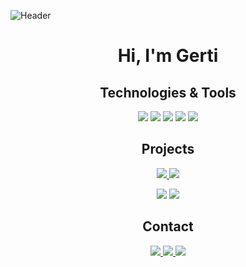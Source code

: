 ![Header](https://your-banner-image-url.com)

<div align="center">
  <h1>Hi, I'm Gerti</h1>
</div>


<div align="center">
  <h2>Technologies & Tools</h2>
  <p>
    <img src="https://img.shields.io/badge/-JavaScript-black?style=flat&logo=javascript" />
    <img src="https://img.shields.io/badge/-Python-black?style=flat&logo=python" />
    <img src="https://img.shields.io/badge/-React-black?style=flat&logo=react" />
    <img src="https://img.shields.io/badge/-Node.js-black?style=flat&logo=node.js" />
    <img src="https://img.shields.io/badge/-C-black?style=flat&logo=C" />
  </p>
</div>

<div align="center">
  <h2>Projects</h2>
  <p>
    <a href="https://github.com/yourusername/project1">
      <img src="https://github-readme-stats.vercel.app/api/pin/?username=yourusername&repo=project1&theme=default" />
    </a>
    <a href="https://github.com/yourusername/project2">
      <img src="https://github-readme-stats.vercel.app/api/pin/?username=yourusername&repo=project2&theme=default" />
    </a>
  </p>
</div>


<div align="center">
  <p>
    <img src="https://github-readme-stats.vercel.app/api?username=yourusername&show_icons=true&theme=default" />
    <img src="https://github-readme-stats.vercel.app/api/top-langs/?username=yourusername&layout=compact&theme=default" />
  </p>
</div>

<div align="center">
  <h2>Contact</h2>
  <p>
    <a href="https://www.linkedin.com/in/yourprofile/">
      <img src="https://img.shields.io/badge/-LinkedIn-black?style=flat&logo=linkedin" />
    </a>
    <a href="https://twitter.com/yourprofile">
      <img src="https://img.shields.io/badge/-Twitter-black?style=flat&logo=twitter" />
    </a>
    <a href="https://yourwebsite.com">
      <img src="https://img.shields.io/badge/-Website-black?style=flat&logo=google-chrome" />
    </a>
  </p>
</div>
